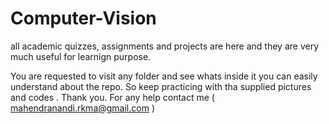 # Computer-Vision
all academic quizzes, assignments and projects are here and they are very much useful for learnign purpose. 


You are requested to visit any folder and see whats inside it you can easily understand about the repo. So keep practicing with tha supplied pictures and codes . Thank you. For any help contact me  ( mahendranandi.rkma@gmail.com )
